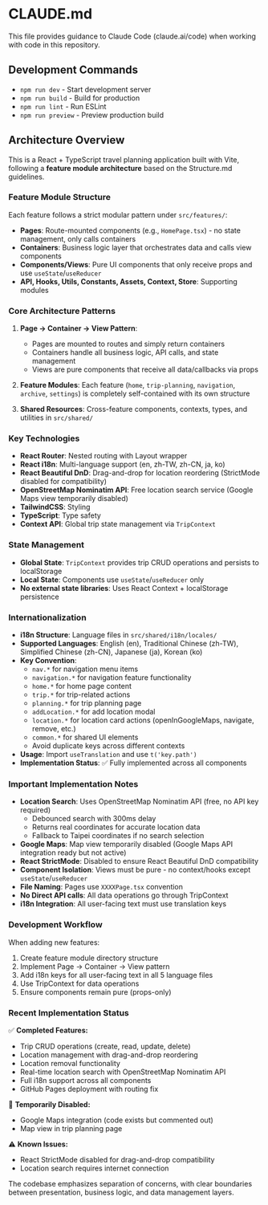 # CLAUDE.md

This file provides guidance to Claude Code (claude.ai/code) when working with code in this repository.

## Development Commands

- `npm run dev` - Start development server
- `npm run build` - Build for production
- `npm run lint` - Run ESLint
- `npm run preview` - Preview production build

## Architecture Overview

This is a React + TypeScript travel planning application built with Vite, following a **feature module architecture** based on the Structure.md guidelines.

### Feature Module Structure

Each feature follows a strict modular pattern under `src/features/`:

- **Pages**: Route-mounted components (e.g., `HomePage.tsx`) - no state management, only calls containers
- **Containers**: Business logic layer that orchestrates data and calls view components
- **Components/Views**: Pure UI components that only receive props and use `useState`/`useReducer`
- **API, Hooks, Utils, Constants, Assets, Context, Store**: Supporting modules

### Core Architecture Patterns

1. **Page → Container → View Pattern**:
   - Pages are mounted to routes and simply return containers
   - Containers handle all business logic, API calls, and state management
   - Views are pure components that receive all data/callbacks via props

2. **Feature Modules**: Each feature (`home`, `trip-planning`, `navigation`, `archive`, `settings`) is completely self-contained with its own structure

3. **Shared Resources**: Cross-feature components, contexts, types, and utilities in `src/shared/`

### Key Technologies

- **React Router**: Nested routing with Layout wrapper
- **React i18n**: Multi-language support (en, zh-TW, zh-CN, ja, ko)
- **React Beautiful DnD**: Drag-and-drop for location reordering (StrictMode disabled for compatibility)
- **OpenStreetMap Nominatim API**: Free location search service (Google Maps view temporarily disabled)
- **TailwindCSS**: Styling
- **TypeScript**: Type safety
- **Context API**: Global trip state management via `TripContext`

### State Management

- **Global State**: `TripContext` provides trip CRUD operations and persists to localStorage
- **Local State**: Components use `useState`/`useReducer` only
- **No external state libraries**: Uses React Context + localStorage persistence

### Internationalization

- **i18n Structure**: Language files in `src/shared/i18n/locales/`
- **Supported Languages**: English (en), Traditional Chinese (zh-TW), Simplified Chinese (zh-CN), Japanese (ja), Korean (ko)
- **Key Convention**: 
  - `nav.*` for navigation menu items
  - `navigation.*` for navigation feature functionality
  - `home.*` for home page content
  - `trip.*` for trip-related actions
  - `planning.*` for trip planning page
  - `addLocation.*` for add location modal
  - `location.*` for location card actions (openInGoogleMaps, navigate, remove, etc.)
  - `common.*` for shared UI elements
  - Avoid duplicate keys across different contexts
- **Usage**: Import `useTranslation` and use `t('key.path')`
- **Implementation Status**: ✅ Fully implemented across all components

### Important Implementation Notes

- **Location Search**: Uses OpenStreetMap Nominatim API (free, no API key required)
  - Debounced search with 300ms delay
  - Returns real coordinates for accurate location data
  - Fallback to Taipei coordinates if no search selection
- **Google Maps**: Map view temporarily disabled (Google Maps API integration ready but not active)
- **React StrictMode**: Disabled to ensure React Beautiful DnD compatibility
- **Component Isolation**: Views must be pure - no context/hooks except `useState`/`useReducer`
- **File Naming**: Pages use `XXXXPage.tsx` convention
- **No Direct API calls**: All data operations go through TripContext
- **i18n Integration**: All user-facing text must use translation keys

### Development Workflow

When adding new features:
1. Create feature module directory structure
2. Implement Page → Container → View pattern
3. Add i18n keys for all user-facing text in all 5 language files
4. Use TripContext for data operations
5. Ensure components remain pure (props-only)

### Recent Implementation Status

✅ **Completed Features:**
- Trip CRUD operations (create, read, update, delete)
- Location management with drag-and-drop reordering
- Location removal functionality
- Real-time location search with OpenStreetMap Nominatim API
- Full i18n support across all components
- GitHub Pages deployment with routing fix

🚧 **Temporarily Disabled:**
- Google Maps integration (code exists but commented out)
- Map view in trip planning page

⚠️ **Known Issues:**
- React StrictMode disabled for drag-and-drop compatibility
- Location search requires internet connection

The codebase emphasizes separation of concerns, with clear boundaries between presentation, business logic, and data management layers.